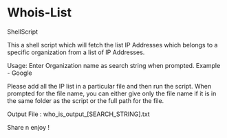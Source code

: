 # Whois-List
ShellScript

This a shell script which will fetch the list IP Addresses which belongs to a specific organization from a list of IP Addresses.

Usage:
Enter Organization name as search string when prompted.
Example - Google

Please add all the IP list in a particular file and then run the script. When prompted for the file name, you can either give only the file name if it is in the same folder as the script or the full path for the file.

Output File : who_is_output_[SEARCH_STRING].txt

Share n enjoy !
